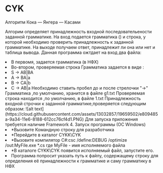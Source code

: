 # CYK
Алгоритм Кока — Янгера — Касами

Алгорим определяет принадлежность входной последовательености заданной грамматике.
На вход подается грамматика () и строка, у которой необходимо проверить принадлежность к заданной грамматике. 
На выходе получаем ответ, принадлежит ли она или нет и таблица вывода.
Данная программа ожтдает на вход два файла:
  <li> В первомя, задается грамматика (в НФХ) 
  <li> Во-втором, проверяемая строка 
Грамматика задается в виде :
<li>S -> AB|BA
<li>A -> BA|a
<li>B -> CA|b
<li>C -> AB|a
Необходимо ставить пробел до и после стрелочки "->"
Грамматика ,по умолчанию, хранится в файле g1.txt
Проверяемая строка находится ,по умолчанию, в файле 1.txt
Принадлежность входной строчки к заданной грамматике,проверяется следующим образом:
![alt text](https://cloud.githubusercontent.com/assets/13032857/19659502/e809485a-9a34-11e6-8188-612cc76cf4d1.PNG)
Для запуска приложения требуется наличие Framework 4.
Запуск программы (ОС Windows)
<li>*Вызовите Командную строку для разработчика</li>
<li>*Перейдите в каталог CYKK\CYK </li>
<li>*Вызовите компилятор C#:csc /define:DEBUG /optimize /out:MyFile.exe *.cs   где MyFile - имя исполняемого файла </li>
<li>*В каталоге CYKK\CYK появится исполняемый файл, запустите его.</li>
<li>Программа попросит указать путь к файлу, 
содержащему строку для определения её принадлежности к грамматике и саму грамматику в НФХ</li>
